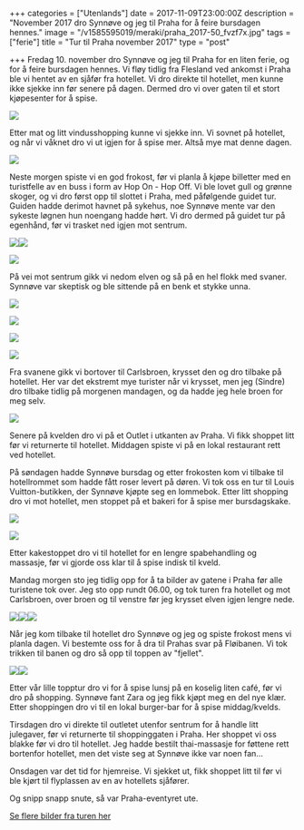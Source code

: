 +++
categories = ["Utenlands"]
date = 2017-11-09T23:00:00Z
description = "November 2017 dro Synnøve og jeg til Praha for å feire bursdagen hennes."
image = "/v1585595019/meraki/praha_2017-50_fvzf7x.jpg"
tags = ["ferie"]
title = "Tur til Praha november 2017"
type = "post"

+++
Fredag 10. november dro Synnøve og jeg til Praha for en liten ferie, og for å feire bursdagen hennes. Vi fløy tidlig fra Flesland ved ankomst i Praha ble vi hentet av en sjåfør fra hotellet. Vi dro direkte til hotellet, men kunne ikke sjekke inn før senere på dagen. Dermed dro vi over gaten til et stort kjøpesenter for å spise.

![](https://res.cloudinary.com/meraki-images/image/upload/w_650,q_auto,f_auto/v1585680338/meraki/praha_2017-5_zmhtxs.jpg)

Etter mat og litt vindusshopping kunne vi sjekke inn. Vi sovnet på hotellet, og når vi våknet dro vi ut igjen for å spise mer. Altså mye mat denne dagen.

![](https://res.cloudinary.com/meraki-images/image/upload/w_650,q_auto,f_auto/v1585680246/meraki/praha_2017-186_xd3mmh.jpg)

Neste morgen spiste vi en god frokost, før vi planla å kjøpe billetter med en turistfelle av en buss i form av Hop On - Hop Off. Vi ble lovet gull og grønne skoger, og vi dro først opp til slottet i Praha, med påfølgende guidet tur. Guiden hadde derimot havnet på sykehus, noe Synnøve mente var den sykeste løgnen hun noengang hadde hørt. Vi dro dermed på guidet tur på egenhånd, før vi trasket ned igjen mot sentrum.

![](https://res.cloudinary.com/meraki-images/image/upload/w_650,q_auto,f_auto/v1585680247/meraki/praha_2017-35_fxwbum.jpg)![](https://res.cloudinary.com/meraki-images/image/upload/w_650,q_auto,f_auto/v1585680860/meraki/praha_2017-39_bgyxce.jpg)

![](https://res.cloudinary.com/meraki-images/image/upload/w_650,q_auto,f_auto/v1585680874/meraki/praha_2017-45_uqzb7j.jpg)

På vei mot sentrum gikk vi nedom elven og så på en hel flokk med svaner. Synnøve var skeptisk og ble sittende på en benk et stykke unna.

![](https://res.cloudinary.com/meraki-images/image/upload/w_650,q_auto,f_auto/v1585680248/meraki/praha_2017-55_f1tsvp.jpg)

![](https://res.cloudinary.com/meraki-images/image/upload/w_650,q_auto,f_auto/v1585595019/meraki/praha_2017-50_fvzf7x.jpg)

![](https://res.cloudinary.com/meraki-images/image/upload/w_650,q_auto,f_auto/v1585680892/meraki/praha_2017-67_pgdofl.jpg)

![](https://res.cloudinary.com/meraki-images/image/upload/w_650,q_auto,f_auto/v1585680248/meraki/praha_2017-61_l4rbdi.jpg)

Fra svanene gikk vi bortover til Carlsbroen, krysset den og dro tilbake på hotellet. Her var det ekstremt mye turister når vi krysset, men jeg (Sindre) dro tilbake tidlig på morgenen mandagen, og da hadde jeg hele broen for meg selv.

![](https://res.cloudinary.com/meraki-images/image/upload/w_650,q_auto,f_auto/v1585680250/meraki/praha_2017-127_qnpgam.jpg)

Senere på kvelden dro vi på et Outlet i utkanten av Praha. Vi fikk shoppet litt før vi returnerte til hotellet. Middagen spiste vi på en lokal restaurant rett ved hotellet.

På søndagen hadde Synnøve bursdag og etter frokosten kom vi tilbake til hotellrommet som hadde fått roser levert på døren. Vi tok oss en tur til Louis Vuitton-butikken, der Synnøve kjøpte seg en lommebok. Etter litt shopping dro vi mot hotellet, men stoppet på et bakeri for å spise mer bursdagskake.

![](https://res.cloudinary.com/meraki-images/image/upload/w_650,q_auto,f_auto/v1585680249/meraki/praha_2017-107_f8hlrn.jpg)

![](https://res.cloudinary.com/meraki-images/image/upload/w_650,q_auto,f_auto/v1585680249/meraki/praha_2017-105_z9jgwp.jpg)

Etter kakestoppet dro vi til hotellet for en lengre spabehandling og massasje, før vi gjorde oss klar til å spise indisk til kveld.

Mandag morgen sto jeg tidlig opp for å ta bilder av gatene i Praha før alle turistene tok over. Jeg sto opp rundt 06.00, og tok turen fra hotellet og mot Carlsbroen, over broen og til venstre før jeg krysset elven igjen lengre nede.

![](https://res.cloudinary.com/meraki-images/image/upload/w_650,q_auto,f_auto/v1585680249/meraki/praha_2017-124_ydcx5v.jpg)![](https://res.cloudinary.com/meraki-images/image/upload/w_650,q_auto,f_auto/v1585680250/meraki/praha_2017-122_sawmfm.jpg)![](https://res.cloudinary.com/meraki-images/image/upload/w_650,q_auto,f_auto/v1585680250/meraki/praha_2017-141_mc4feq.jpg)

Når jeg kom tilbake til hotellet dro Synnøve og jeg og spiste frokost mens vi planla dagen. Vi bestemte oss for å dra til Prahas svar på Fløibanen. Vi tok trikken til banen og dro så opp til toppen av "fjellet".

![](https://res.cloudinary.com/meraki-images/image/upload/w_650,q_auto,f_auto/v1585680251/meraki/praha_2017-166_ioswil.jpg)![](https://res.cloudinary.com/meraki-images/image/upload/w_650,q_auto,f_auto/v1585681091/meraki/praha_2017-147_lekuz3.jpg)

Etter vår lille topptur dro vi for å spise lunsj på en koselig liten café, før vi dro på shopping. Synnøve fant Zara og jeg fikk kjøpt meg en del nye klær. Etter shoppingen dro vi til en lokal burger-bar for å spise middag/kvelds.

Tirsdagen dro vi direkte til outletet utenfor sentrum for å handle litt julegaver, før vi returnerte til shoppinggaten i Praha. Her shoppet vi oss blakke før vi dro til hotellet. Jeg hadde bestilt thai-massasje for føttene rett bortenfor hotellet, men det viste seg at Synnøve ikke var noen fan...

Onsdagen var det tid for hjemreise. Vi sjekket ut, fikk shoppet litt til før vi ble kjørt til flyplassen av en av hotellets sjåfører.

Og snipp snapp snute, så var Praha-eventyret ute.

[Se flere bilder fra turen her]()